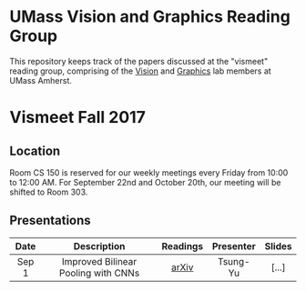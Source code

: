 # UMass Vision and Graphics Reading Group  

This repository keeps track of the papers discussed at the "vismeet" reading group, comprising of the [Vision](http://vis-www.cs.umass.edu/) and [Graphics](http://graphics.cs.umass.edu/) lab members at UMass Amherst.


# Vismeet Fall 2017

## Location

Room CS 150 is reserved for our weekly meetings every Friday from 10:00 to 12:00 AM. For September 22nd and October 20th, our meeting will be shifted to Room 303.

## Presentations

| **Date** | **Description** | **Readings** | **Presenter** | **Slides** |
| :---:    | :---:           | :---:        | :---:         | :---:      |
| Sep 1   |  Improved Bilinear Pooling with CNNs| [arXiv](https://arxiv.org/abs/1707.06772) |Tsung-Yu | [...] |

